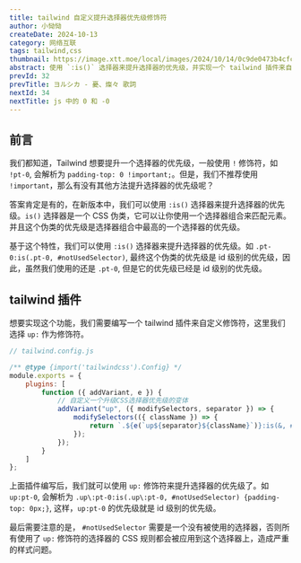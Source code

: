 ```yaml
---
title: tailwind 自定义提升选择器优先级修饰符
author: 小恸恸
createDate: 2024-10-13
category: 网络互联
tags: tailwind,css
thumbnail: https://image.xtt.moe/local/images/2024/10/14/0c9de0473b4cfceaf2e386893409125b-2.jpg
abstract: 使用 `:is()` 选择器来提升选择器的优先级，并实现一个 tailwind 插件来自定义修饰符，使用 `up:` 修饰符来提升选择器的优先级。
prevId: 32
prevTitle: ヨルシカ - 憂、燦々 歌詞
nextId: 34
nextTitle: js 中的 0 和 -0
---
```


## 前言

我们都知道，Tailwind 想要提升一个选择器的优先级，一般使用 `!` 修饰符，如 `!pt-0`, 会解析为 `padding-top: 0 !important;`。但是，我们不推荐使用 `!important`，那么有没有其他方法提升选择器的优先级呢？

答案肯定是有的，在新版本中，我们可以使用 `:is()` 选择器来提升选择器的优先级。`is()` 选择器是一个 CSS 伪类，它可以让你使用一个选择器组合来匹配元素。并且这个伪类的优先级是选择器组合中最高的一个选择器的优先级。

基于这个特性，我们可以使用 `:is()` 选择器来提升选择器的优先级。如 `.pt-0:is(.pt-0, #notUsedSelector)`, 最终这个伪类的优先级是 id 级别的优先级，因此，虽然我们使用的还是 `.pt-0`, 但是它的优先级已经是 id 级别的优先级。

## tailwind 插件

想要实现这个功能，我们需要编写一个 tailwind 插件来自定义修饰符，这里我们选择 `up:` 作为修饰符。

```js
// tailwind.config.js

/** @type {import('tailwindcss').Config} */
module.exports = {
	plugins: [
		function ({ addVariant, e }) {
			// 自定义一个升级CSS选择器优先级的变体
			addVariant("up", ({ modifySelectors, separator }) => {
				modifySelectors(({ className }) => {
					return `.${e(`up${separator}${className}`)}:is(&, #notUsedSelector)`;
				});
			});
		}
	]
};
```

上面插件编写后，我们就可以使用 `up:` 修饰符来提升选择器的优先级了。如 `up:pt-0`, 会解析为 `.up\:pt-0:is(.up\:pt-0, #notUsedSelector) {padding-top: 0px;}`, 这样，`up:pt-0` 的优先级就是 id 级别的优先级。

最后需要注意的是， `#notUsedSelector` 需要是一个没有被使用的选择器，否则所有使用了 `up:` 修饰符的选择器的 CSS 规则都会被应用到这个选择器上，造成严重的样式问题。
